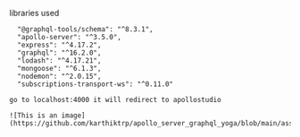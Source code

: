 libraries used

  ``` 
    "@graphql-tools/schema": "^8.3.1",
    "apollo-server": "^3.5.0",
    "express": "^4.17.2",
    "graphql": "^16.2.0",
    "lodash": "^4.17.21",
    "mongoose": "^6.1.3",
    "nodemon": "^2.0.15",
    "subscriptions-transport-ws": "^0.11.0" 
  ```


    
    go to localhost:4000 it will redirect to apollostudio 
    
    ![This is an image](https://github.com/karthiktrp/apollo_server_graphql_yoga/blob/main/assets/readme.png)
